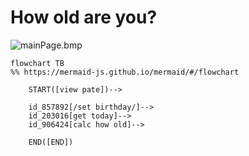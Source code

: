 # How old are you?

![mainPage.bmp](.mdImages/README/mainPage.bmp)

```mermaid
flowchart TB
%% https://mermaid-js.github.io/mermaid/#/flowchart

    START([view pate])-->

    id_857892[/set birthday/]-->
    id_203016[get today]-->
    id_906424[calc how old]-->
    
    END([END])

```


